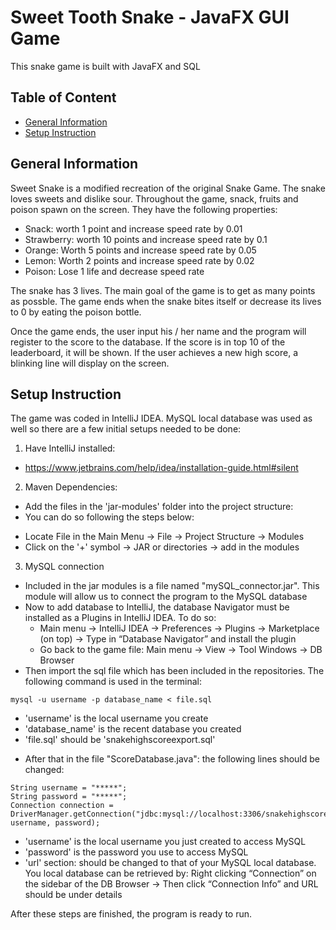 # Sweet Tooth Snake - JavaFX GUI Game 

This snake game is built with JavaFX and SQL

## Table of Content
* [General Information](#general-information)
* [Setup Instruction](#setup-instruction)

## General Information
Sweet Snake is a modified recreation of the original Snake Game. The snake loves sweets and dislike sour. Throughout the game, snack, fruits and poison spawn on the screen. They have the following properties: 

+ Snack: worth 1 point and increase speed rate by 0.01
+ Strawberry: worth 10 points and increase speed rate by 0.1
+ Orange: Worth 5 points and increase speed rate by 0.05
+ Lemon: Worth 2 points and increase speed rate by 0.02
+ Poison: Lose 1 life and decrease speed rate

The snake has 3 lives. The main goal of the game is to get as many points as possble. The game ends when the snake bites itself or decrease its lives to 0 by eating the poison bottle. 

Once the game ends, the user input his / her name and the program will register to the score to the database. If the score is in top 10 of the leaderboard, it will be shown. If the user achieves a new high score, a blinking line will display on the screen. 

## Setup Instruction
The game was coded in IntelliJ IDEA. MySQL local database was used as well so there are a few initial setups needed to be done: 

1. Have IntelliJ installed:
- https://www.jetbrains.com/help/idea/installation-guide.html#silent

2. Maven Dependencies:
- Add the files in the 'jar-modules' folder into the project structure:
- You can do so following the steps below: 
+ Locate File in the Main Menu -> File -> Project Structure -> Modules
+ Click on the '+' symbol -> JAR or directories -> add in the modules

3. MySQL connection
- Included in the jar modules is a file named "mySQL_connector.jar". This module will allow us to connect the program to the MySQL database
- Now to add database to IntelliJ, the database Navigator must be installed as a Plugins in IntelliJ IDEA. To do so:
  + Main menu -> IntelliJ IDEA -> Preferences -> Plugins -> Marketplace (on top) -> Type in “Database Navigator” and install the plugin
  + Go back to the game file: Main menu -> View -> Tool Windows -> DB Browser
- Then import the sql file which has been included in the repositories. The following command is used in the terminal: 
```
mysql -u username -p database_name < file.sql
```
  + 'username' is the local username you create
  + 'database_name' is the recent database you created
  + 'file.sql' should be 'snakehighscoreexport.sql'

- After that in the file "ScoreDatabase.java": the following lines should be changed:
```
String username = "*****";
String password = "*****";
Connection connection = DriverManager.getConnection("jdbc:mysql://localhost:3306/snakehighscore", username, password);
```
  + 'username' is the local username you just created to access MySQL
  + 'password' is the password you use to access MySQL
  + 'url' section: should be changed to that of your MySQL local database. You local database can be retrieved by: Right clicking “Connection” on the sidebar of the DB Browser -> Then click “Connection Info” and URL should be under details

After these steps are finished, the program is ready to run.
